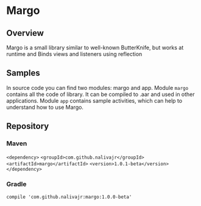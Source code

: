 # Margo

## Overview
Margo is a small library similar to well-known ButterKnife, but works at runtime and Binds
views and listeners using reflection

## Samples
In source code you can find two modules: margo and app. Module `margo` contains all the code of library. It can be compiled to .aar and used in other applications. Module `app` contains sample activities, which can help to understand how to use Margo.

## Repository
### Maven
`<dependency>`
	`<groupId>com.github.nalivajr</groupId>`
	`<artifactId>margo</artifactId>`
	`<version>1.0.1-beta</version>`
`</dependency>`

### Gradle
`compile 'com.github.nalivajr:margo:1.0.0-beta'`

